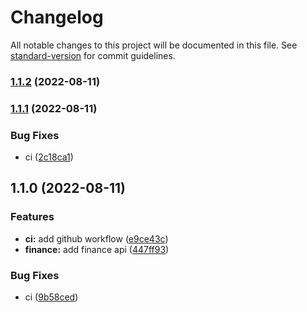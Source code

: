 # Changelog

All notable changes to this project will be documented in this file. See [standard-version](https://github.com/conventional-changelog/standard-version) for commit guidelines.

### [1.1.2](https://github.com/trustasia-com/js-sdk/compare/v1.1.1...v1.1.2) (2022-08-11)

### [1.1.1](https://github.com/trustasia-com/js-sdk/compare/v1.1.0...v1.1.1) (2022-08-11)


### Bug Fixes

* ci ([2c18ca1](https://github.com/trustasia-com/js-sdk/commit/2c18ca191a5b627da5b443357a66c9d8880a2a88))

## 1.1.0 (2022-08-11)


### Features

* **ci:** add github workflow ([e9ce43c](https://github.com/trustasia-com/js-sdk/commit/e9ce43c4f5d898f5bf45e27a80f7083c1d9a83fc))
* **finance:** add finance api ([447ff93](https://github.com/trustasia-com/js-sdk/commit/447ff93b389ba24ee9e5003b1fac6863635410f2))


### Bug Fixes

* ci ([9b58ced](https://github.com/trustasia-com/js-sdk/commit/9b58cedd0eb2c652aa70ed4fffc6dd9fc3b2d11b))
